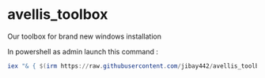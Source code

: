 # avellis_toolbox
Our toolbox for brand new windows installation 

In powershell as admin launch this command : 
```ps1
iex "& { $(irm https://raw.githubusercontent.com/jibay442/avellis_toolbox/main/main.ps1) }"


```
